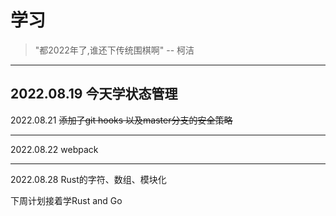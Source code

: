 # 学习

> "都2022年了,谁还下传统围棋啊"    -- 柯洁

----
2022.08.19
今天学状态管理
----


2022.08.21
<del>添加了git hooks 以及master分支的安全策略</del>

----
2022.08.22
webpack

----
2022.08.28
Rust的字符、数组、模块化

下周计划接着学Rust and Go


